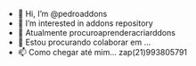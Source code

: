 - 👋 Hi, I’m @pedroaddons
- 👀 I’m interested in addons repository
- 🌱 Atualmente procuroaprenderacriarddons
- 💞️ Estou procurando colaborar em ...
- 📫 Como chegar até mim...
zap(21)993805791
<!---
pedroaddons/pedroaddons is a ✨ special ✨ repository because its `README.md` (this file) appears on your GitHub profile.
You can click the Preview link to take a look at your changes.
--->
